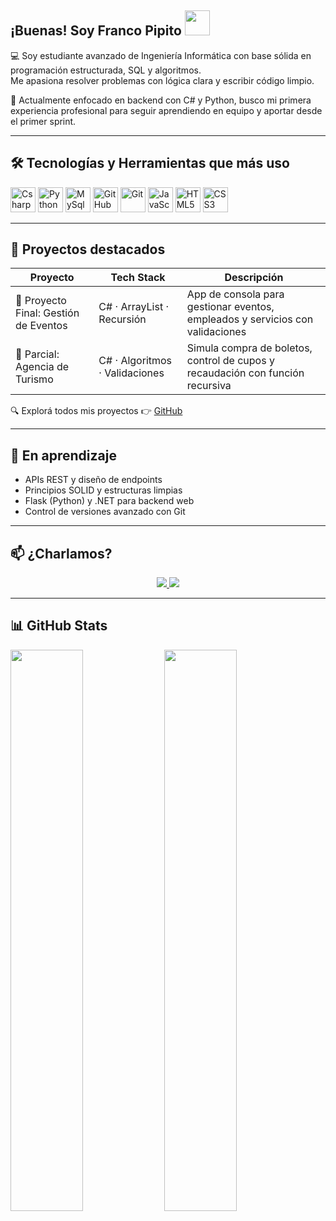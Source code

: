 ## ¡Buenas! Soy Franco Pipito <img src="https://raw.githubusercontent.com/iampavangandhi/iampavangandhi/master/gifs/Hi.gif" width="40" />

💻 Soy estudiante avanzado de Ingeniería Informática con base sólida en programación estructurada, SQL y algoritmos.  
Me apasiona resolver problemas con lógica clara y escribir código limpio.

🚀 Actualmente enfocado en backend con C# y Python, busco mi primera experiencia profesional para seguir aprendiendo en equipo y aportar desde el primer sprint.

---

## 🛠️ Tecnologías y Herramientas que más uso

<div align="left">
  <img src="https://cdn.jsdelivr.net/gh/devicons/devicon/icons/csharp/csharp-original.svg" alt="Csharp" width="40" height="40"/>
  <img src="https://cdn.jsdelivr.net/gh/devicons/devicon/icons/python/python-original.svg" alt="Python" width="40" height="40"/>
  <img src="https://cdn.jsdelivr.net/gh/devicons/devicon/icons/mysql/mysql-original.svg" alt="MySql" width="40" height="40"/>
  <img src="https://cdn.jsdelivr.net/gh/devicons/devicon/icons/github/github-original.svg" alt="GitHub" width="40" height="40"/>
  <img src="https://cdn.jsdelivr.net/gh/devicons/devicon/icons/git/git-original.svg" alt="Git" width="40" height="40"/>
  <img src="https://cdn.jsdelivr.net/gh/devicons/devicon/icons/javascript/javascript-original.svg" alt="JavaScript" width="40" height="40"/>
  <img src="https://cdn.jsdelivr.net/gh/devicons/devicon/icons/html5/html5-original.svg" alt="HTML5" width="40" height="40"/>
  <img src="https://cdn.jsdelivr.net/gh/devicons/devicon/icons/css3/css3-original.svg" alt="CSS3" width="40" height="40"/>
</div>

---

## 📂 Proyectos destacados

| Proyecto                                     | Tech Stack                   | Descripción                                                                 |
|---------------------------------------------|------------------------------|-----------------------------------------------------------------------------|
| 🎯 Proyecto Final: Gestión de Eventos        | C# · ArrayList · Recursión   | App de consola para gestionar eventos, empleados y servicios con validaciones |
| 🧩 Parcial: Agencia de Turismo               | C# · Algoritmos · Validaciones| Simula compra de boletos, control de cupos y recaudación con función recursiva |

🔍 Explorá todos mis proyectos 👉 [GitHub](https://github.com/franpipito?tab=repositories)

---

## 🚧 En aprendizaje

- APIs REST y diseño de endpoints
- Principios SOLID y estructuras limpias
- Flask (Python) y .NET para backend web
- Control de versiones avanzado con Git

---

## 📫 ¿Charlamos?

<div align="center">
  <a href="https://www.linkedin.com/in/francopipito/" target="_blank">
    <img src="https://img.shields.io/badge/-LinkedIn-%230077B5?style=for-the-badge&logo=linkedin&logoColor=white">
  </a> 
  <a href = "mailto:franpipito7@gmail.com">
    <img src="https://img.shields.io/badge/-Gmail-%23333?style=for-the-badge&logo=gmail&logoColor=white">
  </a>
</div>

---

## 📊 GitHub Stats

<div align="left">
  <img src="https://github-readme-stats.vercel.app/api?username=franpipito&show_icons=true&theme=radical&hide_border=true" width="48%" />
  <img src="https://github-readme-stats.vercel.app/api/top-langs/?username=franpipito&layout=compact&theme=radical&hide_border=true" width="48%" />
</div>


